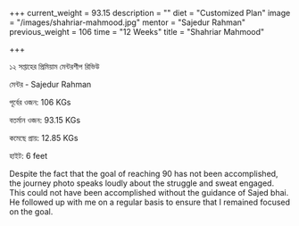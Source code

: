 +++
current_weight = 93.15
description = ""
diet = "Customized Plan"
image = "/images/shahriar-mahmood.jpg"
mentor = "Sajedur Rahman"
previous_weight = 106
time = "12 Weeks"
title = "Shahriar Mahmood"

+++

১২ সপ্তাহের প্রিমিয়াম মেন্টরশীপ রিভিউ

মেন্টর - Sajedur Rahman

পূর্বের ওজন: 106 KGs

বতর্মান ওজন: 93.15 KGs

কমেছে প্রায়: 12.85 KGs

হাইট: 6 feet

Despite the fact that the goal of reaching 90 has not been accomplished, the journey photo speaks loudly about the struggle and sweat engaged. This could not have been accomplished without the guidance of Sajed bhai. He followed up with me on a regular basis to ensure that I remained focused on the goal.